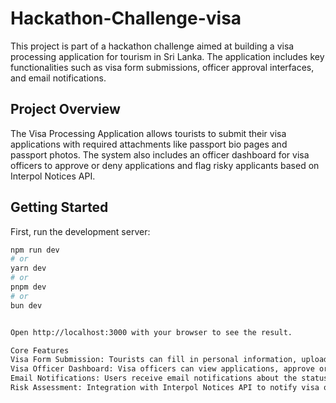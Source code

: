 # Hackathon-Challenge-visa

This project is part of a hackathon challenge aimed at building a visa processing application for tourism in Sri Lanka. The application includes key functionalities such as visa form submissions, officer approval interfaces, and email notifications.

## Project Overview

The Visa Processing Application allows tourists to submit their visa applications with required attachments like passport bio pages and passport photos. The system also includes an officer dashboard for visa officers to approve or deny applications and flag risky applicants based on Interpol Notices API.

## Getting Started

First, run the development server:

```bash
npm run dev
# or
yarn dev
# or
pnpm dev
# or
bun dev


Open http://localhost:3000 with your browser to see the result.

Core Features
Visa Form Submission: Tourists can fill in personal information, upload required documents (passport bio page, passport photo), and submit travel history for the last 12 months.
Visa Officer Dashboard: Visa officers can view applications, approve or deny them, and check if applicants are flagged by the Interpol API.
Email Notifications: Users receive email notifications about the status of their visa applications once approved or denied.
Risk Assessment: Integration with Interpol Notices API to notify visa officers of risky applicants.
